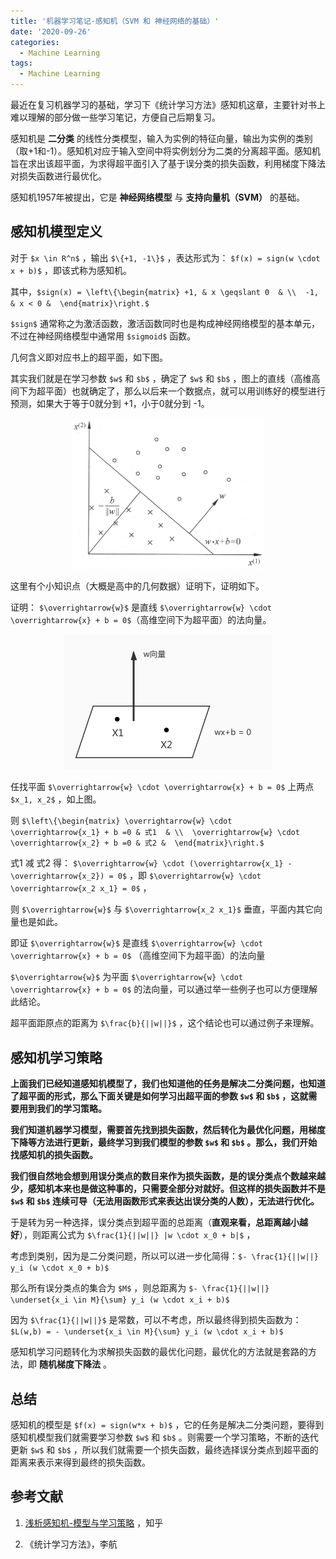 ```yaml
---
title: '机器学习笔记-感知机（SVM 和 神经网络的基础）'
date: '2020-09-26'
categories:
  - Machine Learning
tags:
  - Machine Learning
---
```



最近在复习机器学习的基础，学习下《统计学习方法》感知机这章，主要针对书上难以理解的部分做一些学习笔记，方便自己后期复习。

感知机是 **二分类** 的线性分类模型，输入为实例的特征向量，输出为实例的类别（取+1和-1）。感知机对应于输入空间中将实例划分为二类的分离超平面。感知机旨在求出该超平面，为求得超平面引入了基于误分类的损失函数，利用梯度下降法对损失函数进行最优化。

感知机1957年被提出，它是 **神经网络模型** 与 **支持向量机（SVM）** 的基础。



## 感知机模型定义

对于 `$x \in R^n$` ，输出 `$\{+1, -1\}$` ，表达形式为： `$f(x) = sign(w \cdot x + b)$` ，即该式称为感知机。

其中，`$sign(x) = \left\{\begin{matrix}
 +1, & x \geqslant 0  & \\ 
 -1, & x < 0 & 
\end{matrix}\right.$` 

`$sign$` 通常称之为激活函数，激活函数同时也是构成神经网络模型的基本单元，不过在神经网络模型中通常用 `$sigmoid$` 函数。

几何含义即对应书上的超平面，如下图。

其实我们就是在学习参数 `$w$` 和 `$b$` ，确定了 `$w$` 和 `$b$` ，图上的直线（高维高间下为超平面）也就确定了，那么以后来一个数据点，就可以用训练好的模型进行预测，如果大于等于0就分到 +1，小于0就分到 -1。





<div align="center"> <img src="/images/20200926_perceptron.png" alt="avatar" style="zoom:30%;" /> </div>

这里有个小知识点（大概是高中的几何数据）证明下，证明如下。

证明： `$\overrightarrow{w}$` 是直线 `$\overrightarrow{w} \cdot \overrightarrow{x} + b = 0$`（高维空间下为超平面）的法向量。

<div align="center"> <img src="/images/20200926_normal_vector.jpg" alt="avatar" style="zoom:50%;" /> </div>

任找平面 `$\overrightarrow{w} \cdot \overrightarrow{x} + b = 0$` 上两点 `$x_1, x_2$` ，如上图。

则  `$\left\{\begin{matrix}
\overrightarrow{w} \cdot \overrightarrow{x_1} + b =0 & 式1  & \\ 
\overrightarrow{w} \cdot \overrightarrow{x_2} + b =0 & 式2 & 
\end{matrix}\right.$` 

式1 减 式2 得： `$\overrightarrow{w} \cdot (\overrightarrow{x_1} - \overrightarrow{x_2}) = 0$` ，即 `$\overrightarrow{w} \cdot \overrightarrow{x_2 x_1} = 0$` ，

则 `$\overrightarrow{w}$` 与 `$\overrightarrow{x_2 x_1}$` 垂直，平面内其它向量也是如此。

即证 `$\overrightarrow{w}$` 是直线 `$\overrightarrow{w} \cdot \overrightarrow{x} + b = 0$` （高维空间下为超平面）的法向量



`$\overrightarrow{w}$` 为平面 `$\overrightarrow{w} \cdot \overrightarrow{x} + b = 0$` 的法向量，可以通过举一些例子也可以方便理解此结论。

超平面距原点的距离为 `$\frac{b}{||w||}$` ，这个结论也可以通过例子来理解。



## 感知机学习策略

**上面我们已经知道感知机模型了，我们也知道他的任务是解决二分类问题，也知道了超平面的形式，那么下面关键是如何学习出超平面的参数 `$w$` 和 `$b$` ，这就需要用到我们的学习策略。**

**我们知道机器学习模型，需要首先找到损失函数，然后转化为最优化问题，用梯度下降等方法进行更新，最终学习到我们模型的参数 `$w$` 和 `$b$` 。那么，我们开始找感知机的损失函数。**

**我们很自然地会想到用误分类点的数目来作为损失函数，是的误分类点个数越来越少，感知机本来也是做这种事的，只需要全部分对就好。但这样的损失函数并不是 `$w$` 和 `$b$` 连续可导（无法用函数形式来表达出误分类的人数），无法进行优化。**

于是转为另一种选择，误分类点到超平面的总距离（**直观来看，总距离越小越好**），则距离公式为 `$\frac{1}{||w||} |w \cdot x_0 + b|$` ，

考虑到类别，因为是二分类问题，所以可以进一步化简得：`$- \frac{1}{||w||} y_i (w \cdot x_0 + b)$`

那么所有误分类点的集合为 `$M$` ，则总距离为 `$- \frac{1}{||w||} \underset{x_i \in M}{\sum} y_i (w \cdot x_i + b)$` 

因为 `$\frac{1}{||w||}$` 是常数，可以不考虑，所以最终得到损失函数为：`$L(w,b) = - \underset{x_i \in M}{\sum} y_i (w \cdot x_i + b)$`

感知机学习问题转化为求解损失函数的最优化问题，最优化的方法就是套路的方法，即 **随机梯度下降法** 。



## 总结

感知机的模型是 `$f(x) = sign(w*x + b)$` ，它的任务是解决二分类问题，要得到感知机模型我们就需要学习参数 `$w$` 和 `$b$` 。则需要一个学习策略，不断的迭代更新 `$w$` 和 `$b$` ，所以我们就需要一个损失函数，最终选择误分类点到超平面的距离来表示来得到最终的损失函数。



## 参考文献

1. [浅析感知机-模型与学习策略](https://zhuanlan.zhihu.com/p/25696112) ，知乎

2. 《统计学习方法》，李航
